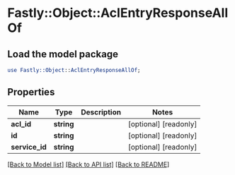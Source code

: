 # Fastly::Object::AclEntryResponseAllOf

## Load the model package
```perl
use Fastly::Object::AclEntryResponseAllOf;
```

## Properties
Name | Type | Description | Notes
------------ | ------------- | ------------- | -------------
**acl_id** | **string** |  | [optional] [readonly] 
**id** | **string** |  | [optional] [readonly] 
**service_id** | **string** |  | [optional] [readonly] 

[[Back to Model list]](../README.md#documentation-for-models) [[Back to API list]](../README.md#documentation-for-api-endpoints) [[Back to README]](../README.md)


